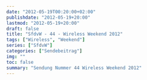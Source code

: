 ```yaml
---
date: "2012-05-19T00:20:00+02:00"
publishdate: "2012-05-19+20:00"
lastmod: "2012-05-19+20:00"
draft: false
title: "SfdvW - 44 - Wireless Weekend 2012"
tags: ["Wireless", "Weekend"]
series: ["SfdvW"]
categories: ["Sendebeitrag"]
img: ""
toc: false
summary: "Sendung Nummer 44 Wireless Weekend 2012"
---
```


<div id="example"></div>
<script src="https://cdn.podlove.org/web-player/embed.js"></script>

<script>
  podlovePlayer('#example', '/blog/sfdvw44.json');
</script>
